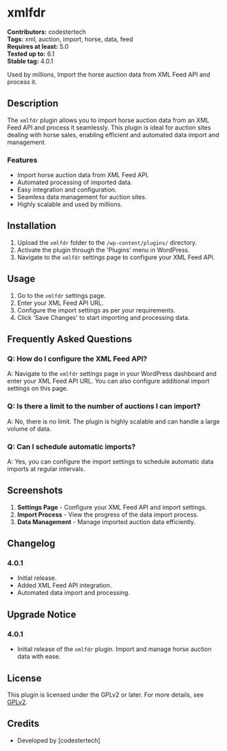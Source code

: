 # xmlfdr

**Contributors:** codestertech  
**Tags:** xml, auction, import, horse, data, feed  
**Requires at least:** 5.0  
**Tested up to:** 6.1  
**Stable tag:** 4.0.1

Used by millions, Import the horse auction data from XML Feed API and process it.

## Description

The `xmlfdr` plugin allows you to import horse auction data from an XML Feed API and process it seamlessly. This plugin is ideal for auction sites dealing with horse sales, enabling efficient and automated data import and management.

### Features

- Import horse auction data from XML Feed API.
- Automated processing of imported data.
- Easy integration and configuration.
- Seamless data management for auction sites.
- Highly scalable and used by millions.

## Installation

1. Upload the `xmlfdr` folder to the `/wp-content/plugins/` directory.
2. Activate the plugin through the 'Plugins' menu in WordPress.
3. Navigate to the `xmlfdr` settings page to configure your XML Feed API.

## Usage

1. Go to the `xmlfdr` settings page.
2. Enter your XML Feed API URL.
3. Configure the import settings as per your requirements.
4. Click 'Save Changes' to start importing and processing data.

## Frequently Asked Questions

### Q: How do I configure the XML Feed API?

A: Navigate to the `xmlfdr` settings page in your WordPress dashboard and enter your XML Feed API URL. You can also configure additional import settings on this page.

### Q: Is there a limit to the number of auctions I can import?

A: No, there is no limit. The plugin is highly scalable and can handle a large volume of data.

### Q: Can I schedule automatic imports?

A: Yes, you can configure the import settings to schedule automatic data imports at regular intervals.

## Screenshots

1. **Settings Page** - Configure your XML Feed API and import settings.
2. **Import Process** - View the progress of the data import process.
3. **Data Management** - Manage imported auction data efficiently.

## Changelog

### 4.0.1
- Initial release.
- Added XML Feed API integration.
- Automated data import and processing.

## Upgrade Notice

### 4.0.1
- Initial release of the `xmlfdr` plugin. Import and manage horse auction data with ease.

## License

This plugin is licensed under the GPLv2 or later. For more details, see [GPLv2](http://www.gnu.org/licenses/gpl-2.0.html).

## Credits

- Developed by [codestertech]
